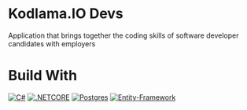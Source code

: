 # Kodlama.IO Devs
Application that brings together the coding skills of software developer candidates with employers

# Build With
[![C#](https://img.shields.io/badge/Csharp-563D7C?style=for-the-badge&logo=Csharp&logoColor=white)](https://dotnet.microsoft.com/apps/aspnet)
[![.NETCORE](https://img.shields.io/badge/.NET-512bd4?style=for-the-badge&logo=.net&logoColor=white)](https://dotnet.microsoft.com/apps/aspnet)
[![Postgres](https://img.shields.io/badge/postgreSql-4169E1?style=for-the-badge&logo=postgreSql&logoColor=white)](https://www.postgresql.org/)
[![Entity-Framework](https://img.shields.io/badge/EntityFramework-512bd4?style=for-the-badge&logo=nuget&logoColor=white)](https://docs.microsoft.com/tr-tr/ef/)
